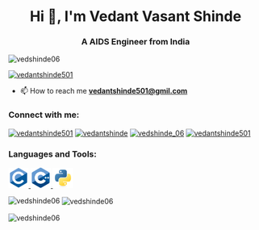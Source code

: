 <h1 align="center">Hi 👋, I'm Vedant Vasant Shinde</h1>
<h3 align="center">A AIDS Engineer from India</h3>

<p align="left"> <img src="https://komarev.com/ghpvc/?username=vedshinde06&label=Profile%20views&color=0e75b6&style=flat" alt="vedshinde06" /> </p>

<p align="left"> <a href="https://twitter.com/vedantshinde501" target="blank"><img src="https://img.shields.io/twitter/follow/vedantshinde501?logo=twitter&style=for-the-badge" alt="vedantshinde501" /></a> </p>

- 📫 How to reach me **vedantshinde501@gmil.com**

<h3 align="left">Connect with me:</h3>
<p align="left">
<a href="https://twitter.com/vedantshinde501" target="blank"><img align="center" src="https://raw.githubusercontent.com/rahuldkjain/github-profile-readme-generator/master/src/images/icons/Social/twitter.svg" alt="vedantshinde501" height="30" width="40" /></a>
<a href="https://linkedin.com/in/vedantshinde" target="blank"><img align="center" src="https://raw.githubusercontent.com/rahuldkjain/github-profile-readme-generator/master/src/images/icons/Social/linked-in-alt.svg" alt="vedantshinde" height="30" width="40" /></a>
<a href="https://instagram.com/vedshinde_06" target="blank"><img align="center" src="https://raw.githubusercontent.com/rahuldkjain/github-profile-readme-generator/master/src/images/icons/Social/instagram.svg" alt="vedshinde_06" height="30" width="40" /></a>
<a href="https://www.hackerrank.com/vedantshinde501" target="blank"><img align="center" src="https://raw.githubusercontent.com/rahuldkjain/github-profile-readme-generator/master/src/images/icons/Social/hackerrank.svg" alt="vedantshinde501" height="30" width="40" /></a>
</p>

<h3 align="left">Languages and Tools:</h3>
<p align="left"> <a href="https://www.cprogramming.com/" target="_blank" rel="noreferrer"> <img src="https://raw.githubusercontent.com/devicons/devicon/master/icons/c/c-original.svg" alt="c" width="40" height="40"/> </a> <a href="https://www.w3schools.com/cpp/" target="_blank" rel="noreferrer"> <img src="https://raw.githubusercontent.com/devicons/devicon/master/icons/cplusplus/cplusplus-original.svg" alt="cplusplus" width="40" height="40"/> </a> <a href="https://www.python.org" target="_blank" rel="noreferrer"> <img src="https://raw.githubusercontent.com/devicons/devicon/master/icons/python/python-original.svg" alt="python" width="40" height="40"/> </a> </p>

<p><img align="left" src="https://github-readme-stats.vercel.app/api/top-langs?username=vedshinde06&show_icons=true&locale=en&layout=compact" alt="vedshinde06" /></p>

<p>&nbsp;<img align="center" src="https://github-readme-stats.vercel.app/api?username=vedshinde06&show_icons=true&locale=en" alt="vedshinde06" /></p>

<p><img align="center" src="https://github-readme-streak-stats.herokuapp.com/?user=vedshinde06&" alt="vedshinde06" /></p>

